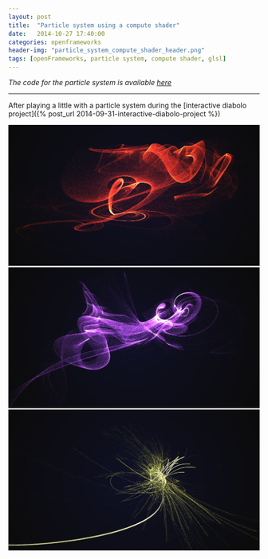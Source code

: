 ```yaml
---
layout: post
title:  "Particle system using a compute shader"
date:   2014-10-27 17:40:00
categories: openframeworks
header-img: "particle_system_compute_shader_header.png"
tags: [openFrameworks, particle system, compute shader, glsl]
---
```


<em>The code for the particle system is available </em>[<em>here</em> <i class="fa fa-github"></i>](https://github.com/elaye/particleSystemCS)
<hr>

After playing a little with a particle system during the [interactive diabolo project]({% post_url 2014-09-31-interactive-diabolo-project %})

<img alt="particle system compute shader screenshot 1" src="/img/posts/particle_system_compute_shader_screenshot_1.png"/>

<img alt="particle system compute shader screenshot 2" src="/img/posts/particle_system_compute_shader_screenshot_2.png"/>

<img alt="particle system compute shader screenshot 3" src="/img/posts/particle_system_compute_shader_screenshot_3.png"/>
